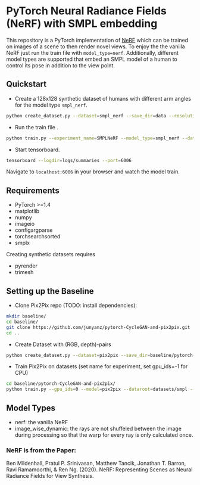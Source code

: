 # PyTorch Neural Radiance Fields (NeRF) with SMPL embedding

This repository is a PyTorch implementation of [NeRF](https://github.com/bmild/nerf) which can be trained on images of a scene to then render novel views. To enjoy the the vanilla NeRF just run the train file with `model_type=nerf`. Additionally, different model types are supported that embed an SMPL model of a human to control its pose in addition to the view point.
## Quickstart

- Create a 128x128 synthetic dataset of humans with different arm angles for the model type ``smpl_nerf``.
```bash
python create_dataset.py --dataset=smpl_nerf --save_dir=data --resolution=128 --start_angle=0 --end_angle=1 --number_steps=1 --human_number_steps=10 --multi_human_pose=1 --human_start_angle=0 --human_end_angle=60
```

- Run the train file .
```bash
python train.py --experiment_name=SMPLNeRF --model_type=smpl_nerf --dataset_dir=data --batchsize=64 --batchsize_val=64 --num_epochs=100 --netdepth=8 --run_fine=1 --netdepth_fine=8
```

- Start tensorboard.
```bash
tensorboard --logdir=logs/summaries --port=6006
```

Navigate to `localhost:6006` in your browser and watch the model train.
## Requirements

- PyTorch >=1.4
- matplotlib
- numpy
- imageio
- configargparse
- torchsearchsorted
- smplx

Creating synthetic datasets requires

- pyrender
- trimesh


## Setting up the Baseline
- Clone Pix2Pix repo (TODO: install dependencies):
```bash
mkdir baseline/
cd baseline/
git clone https://github.com/junyanz/pytorch-CycleGAN-and-pix2pix.git
cd ..
```
- Create Dataset with (RGB, depth)-pairs
```bash
python create_dataset.py --dataset=pix2pix --save_dir=baseline/pytorch-CycleGAN-and-pix2pix/datasets/smpl --resolution=128 --start_angle=-90 --end_angle=90 --number_steps=10
```

- Train Pix2Pix on datasets (set name for experiment, set gpu_ids=-1 for CPU)
```bash
cd baseline/pytorch-CycleGAN-and-pix2pix/
python train.py --gpu_ids=0 --model=pix2pix --dataroot=datasets/smpl --name=SMPL_pix2pix --direction=BtoA --save_epoch_freq=50
```


## Model Types

- nerf: the vanilla NeRF
- image_wise_dynamic: the rays are not shuffeled between the image during processing so that the 
warp for every ray is only calculated once.

### NeRF is from the Paper:

Ben Mildenhall, Pratul P. Srinivasan, Matthew Tancik, Jonathan T. Barron, Ravi Ramamoorthi, & Ren Ng. (2020). NeRF: Representing Scenes as Neural Radiance Fields for View Synthesis.

